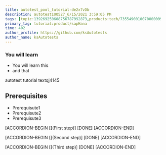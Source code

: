 ```yaml
---
title: autotest_pool_tutorial-de2x7vDb
description: autotest10O527_6/15/2021 3:59:05 PM
tags: [topic:139269250608756787992873,products:tech/73554900100700000996,tutorial:experience/advanced]
primary_tag: tutorial:product/sapHana
time: 402
author_profile: https://github.com/ksAutotests
author_name: ksAutotests
---
```

### You will learn
- You will learn this
- and that

autotest tutorial textqj4145

## Prerequisites
- Prerequisute1
- Prerequisute2
- Prerequisute3

[ACCORDION-BEGIN [](First step)]
[DONE]
[ACCORDION-END]

[ACCORDION-BEGIN [](Second step)]
[DONE]
[ACCORDION-END]

[ACCORDION-BEGIN [](Third step)]
[DONE]
[ACCORDION-END]

